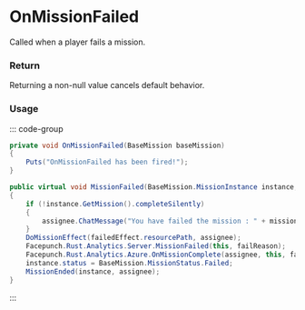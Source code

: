 # OnMissionFailed
<Badge type="info" text="Mission"/><Badge type="danger" text="Carbon Compatible"/><Badge type="warning" text="Oxide Compatible"/>
Called when a player fails a mission.

### Return
Returning a non-null value cancels default behavior.

### Usage
::: code-group
```csharp [Example]
private void OnMissionFailed(BaseMission baseMission)
{
	Puts("OnMissionFailed has been fired!");
}
```
```csharp [Source — Assembly-CSharp @ BaseMission]
public virtual void MissionFailed(BaseMission.MissionInstance instance, BasePlayer assignee, BaseMission.MissionFailReason failReason)
{
	if (!instance.GetMission().completeSilently)
	{
		assignee.ChatMessage("You have failed the mission : " + missionName.english);
	}
	DoMissionEffect(failedEffect.resourcePath, assignee);
	Facepunch.Rust.Analytics.Server.MissionFailed(this, failReason);
	Facepunch.Rust.Analytics.Azure.OnMissionComplete(assignee, this, failReason);
	instance.status = BaseMission.MissionStatus.Failed;
	MissionEnded(instance, assignee);
}

```
:::
